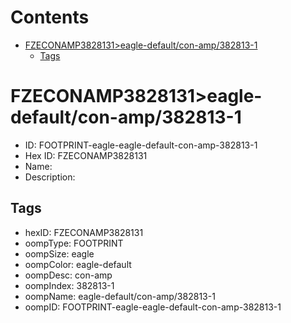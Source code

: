 



Contents
========

* [FZECONAMP3828131>eagle-default/con-amp/382813-1](#fzeconamp3828131eagle-defaultcon-amp382813-1)
	* [Tags](#tags)

# FZECONAMP3828131>eagle-default/con-amp/382813-1

- ID: FOOTPRINT-eagle-eagle-default-con-amp-382813-1
- Hex ID: FZECONAMP3828131
- Name: 
- Description: 

## Tags

- hexID: FZECONAMP3828131
- oompType: FOOTPRINT
- oompSize: eagle
- oompColor: eagle-default
- oompDesc: con-amp
- oompIndex: 382813-1
- oompName: eagle-default/con-amp/382813-1
- oompID: FOOTPRINT-eagle-eagle-default-con-amp-382813-1
